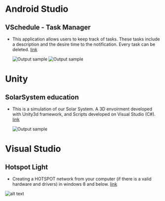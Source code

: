 
# Android Studio
## VSchedule - Task Manager

- This application allows users to keep track of tasks. These tasks include a description and the desire time to the notification. Every task can be deleted. 
<a href="https://github.com/MaorAssayag/Additional-Apps-Projects/tree/master/AndroidStudio/VSchedule">link</a>

    ![Output sample](https://github.com/MaorAssayag/Additional-Apps-Projects/blob/master/AndroidStudio/VSchedule/screenshots/add_gif.gif)
![Output sample](https://github.com/MaorAssayag/Additional-Apps-Projects/blob/master/AndroidStudio/VSchedule/screenshots/clock_gif.gif)



# Unity
## SolarSystem education

- This is a simulation of our Solar System. A 3D envoirment developed with Unity3d framework, and Scripts developed on Visual Studio (C#).
<a href="https://github.com/MaorAssayag/Additional-Apps-Projects/tree/master/Unity/SolarSystem%20education">link</a>

  ![Output sample](https://github.com/MaorAssayag/Additional-Apps-Projects/blob/master/Unity/SolarSystem%20education/Screenshots/gifs/moon_gif.gif)


# Visual Studio
## Hotspot Light

- Creating a HOTSPOT network from your computer (if there is a valid hardware and drivers) in windows 8 and below.
<a href="https://github.com/MaorAssayag/Additional-Apps-Projects/tree/master/Visual%20Studio/Hotspot%20application">link</a>

![alt text](https://github.com/MaorAssayag/Additional-Apps-Projects/blob/master/Visual%20Studio/Hotspot%20application/example2.png)

